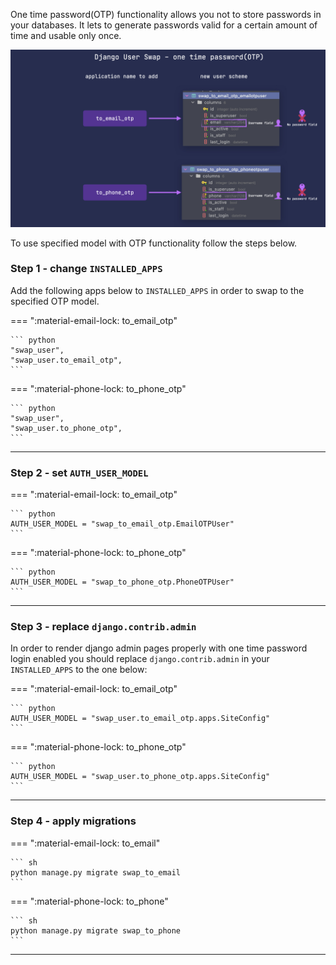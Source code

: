 One time password(OTP) functionality allows you not to store passwords in your databases.
It lets to generate passwords valid for a certain amount of time and usable only once.

![Email and Phone OTP](./media/images/django_user_swap_02.jpeg)

To use specified model with OTP functionality follow the steps below.
### Step 1 - change `INSTALLED_APPS`
Add the following apps below to `INSTALLED_APPS` in order to swap to the specified OTP model.

=== ":material-email-lock: to_email_otp"

    ``` python
    "swap_user",
    "swap_user.to_email_otp",
    ```

=== ":material-phone-lock: to_phone_otp"

    ``` python
    "swap_user",
    "swap_user.to_phone_otp",
    ```

---

### Step 2 - set `AUTH_USER_MODEL`
=== ":material-email-lock: to_email_otp"

    ``` python
    AUTH_USER_MODEL = "swap_to_email_otp.EmailOTPUser"
    ```

=== ":material-phone-lock: to_phone_otp"

    ``` python
    AUTH_USER_MODEL = "swap_to_phone_otp.PhoneOTPUser"
    ```

---

### Step 3 - replace `django.contrib.admin`
In order to render django admin pages properly with one time password login enabled you should replace `django.contrib.admin` in
your `INSTALLED_APPS` to the one below:

=== ":material-email-lock: to_email_otp"

    ``` python
    AUTH_USER_MODEL = "swap_user.to_email_otp.apps.SiteConfig"
    ```

=== ":material-phone-lock: to_phone_otp"

    ``` python
    AUTH_USER_MODEL = "swap_user.to_phone_otp.apps.SiteConfig"
    ```

---

### Step 4 - apply migrations
=== ":material-email-lock: to_email"

    ``` sh
    python manage.py migrate swap_to_email
    ```

=== ":material-phone-lock: to_phone"

    ``` sh
    python manage.py migrate swap_to_phone
    ```

---